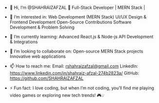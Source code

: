 - 👋 Hi, I’m @SHAHRAIZAFZAL 🚀 Full-Stack Developer | MERN Stack | 
- 👀 I’m interested in:
      Web Development (MERN Stack)
      UI/UX Design & Frontend Development
      Open-Source Contributions
      Software Development & Problem Solving
- 🌱 I’m currently learning:
      Advanced React.js & Node-js
      API Development & Integrations
- 💞️ I’m looking to collaborate on:
      Open-source MERN Stack projects
      Innovative web applications
- 📫 How to reach me:
     Email: rshahraizafzal@gmail.com
     LinkedIn: https://www.linkedin.com/in/shahraiz-afzal-274b2823a/
     GitHub:   https://github.com/SHAHRAIZAFZAL

- ⚡ Fun fact: I love coding, but when I’m not coding, you’ll find me playing video games or exploring new tech trends! 🎮💡

<!---
SHAHRAIZAFZAL/SHAHRAIZAFZAL is a ✨ special ✨ repository because its `README.md` (this file) appears on your GitHub profile.
You can click the Preview link to take a look at your changes.
--->
